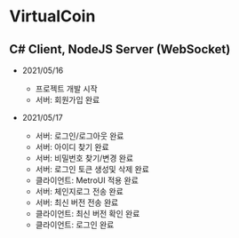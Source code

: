 # VirtualCoin
## C# Client, NodeJS Server (WebSocket)

- 2021/05/16
  - 프로젝트 개발 시작
  - 서버: 회원가입 완료

- 2021/05/17
  - 서버: 로그인/로그아웃 완료
  - 서버: 아이디 찾기 완료
  - 서버: 비밀번호 찾기/변경 완료
  - 서버: 로그인 토큰 생성및 삭제 완료
  - 클라이언트: MetroUI 적용 완료
  - 서버: 체인지로그 전송 완료
  - 서버: 최신 버전 전송 완료
  - 클라이언트: 최신 버전 확인 완료
  - 클라이언트: 로그인 완료